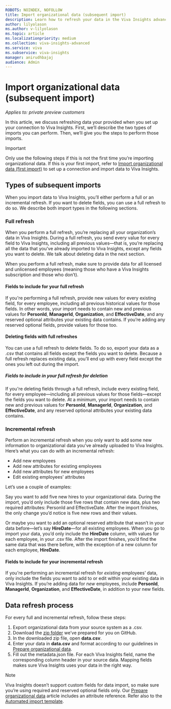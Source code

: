 ```yaml
---
ROBOTS: NOINDEX, NOFOLLOW
title: Import organizational data (subsequent import)
description: Learn how to refresh your data in the Viva Insights advanced insights app through a connection
author: lilyolason
ms.author: v-lilyolason
ms.topic: article
ms.localizationpriority: medium
ms.collection: viva-insights-advanced
ms.service: viva 
ms.subservice: viva-insights
manager: anirudhbajaj
audience: Admin
---
```


# Import organizational data (subsequent import)

*Applies to: private preview customers*

In this article, we discuss refreshing data your provided when you set up your connection to Viva Insights. First, we’ll describe the two types of imports you can perform. Then, we’ll give you the steps to perform those imports.

>[!Important]
>Only use the following steps if this is not the first time you’re importing organizational data. If this is your first import, refer to [Import organizational data (first import)](import-org-data-first.md) to set up a connection and import data to Viva Insights.

## Types of subsequent imports

When you import data to Viva Insights, you’ll either perform a full or an incremental refresh. If you want to delete fields, you can use a full refresh to do so. We describe both import types in the following sections.

### Full refresh

When you perform a full refresh, you’re replacing all your organization’s data in Viva Insights. During a full refresh, you send every value for every field to Viva Insights, including all previous values—that is, you’re replacing all the data that you've already imported to Viva Insights, except any fields you want to delete. We talk about deleting data in the next section.
 
When you perform a full refresh, make sure to provide data for all licensed and unlicensed employees (meaning those who have a Viva Insights subscription and those who don’t).

#### Fields to include for your full refresh 

If you're performing a full refresh, provide new values for every existing field, for every employee, including all previous historical values for those fields. In other words, your import needs to contain new and previous values for **PersonId**, **ManagerId**, **Organization**, and **EffectiveDate**, and any reserved optional attributes your existing data contains. If you’re adding any reserved optional fields, provide values for those too.

#### Deleting fields with full refreshes

You can use a full refresh to delete fields. To do so, export your data as a .csv that contains all fields except the fields you want to delete. Because a full refresh replaces existing data, you’ll end up with every field except the ones you left out during the import.

##### Fields to include in your full refresh for deletion

If you're deleting fields through a full refresh, include every existing field, for every employee—including all previous values for those fields—except the fields you want to delete. At a minimum, your import needs to contain new and previous values for **PersonId**, **ManagerId**, **Organization**, and **EffectiveDate**, and any reserved optional attributes your existing data contains.
 
### Incremental refresh

Perform an incremental refresh when you only want to add some new information to organizational data you’ve already uploaded to Viva Insights. Here’s what you can do with an incremental refresh:

* Add new employees
* Add new attributes for existing employees
* Add new attributes for new employees
* Edit existing employees’ attributes
 
Let’s use a couple of examples:

Say you want to add five new hires to your organizational data. During the import, you’d only include those five rows that contain new data, plus two required attributes: PersonId and EffectiveDate. After the import finishes, the only change you’d notice is five new rows and their values. 

Or maybe you want to add an optional reserved attribute that wasn’t in your data before—let’s say **HireDate**—for all existing employees. When you go to import your data, you’d only include the **HireDate** column, with values for each employee, in your .csv file. After the import finishes, you’d find the same data that was there before, with the exception of a new column for each employee, **HireDate**. 

#### Fields to include for your incremental refresh 

If you're performing an incremental refresh for *existing* employees’ data, only include the fields you want to add to or edit within your existing data in Viva Insights. If you’re adding data for *new* employees, include **PersonId**, **ManagerId**, **Organization**, and **EffectiveDate**, in addition to your new fields. 

## Data refresh process

For every full and incremental refresh, follow these steps:

1. Export organizational data from your source system as a .csv.
1. Download the [zip folder](https://go.microsoft.com/fwlink/?linkid=2230444) we’ve prepared for you on GitHub.
1.	In the downloaded zip file, open **data.csv**.
1.	Enter your data in **data.csv** and format according to our guidelines in [Prepare organizational data](prepare-org-data.md#structure-the-organizational-data).
1.	Fill out the metadata.json file. For each Viva Insights field, name the corresponding column header in your source data. Mapping fields makes sure Viva Insights uses your data in the right way. 

>[!Note]
>Viva Insights doesn’t support custom fields for data import, so make sure you’re using required and reserved optional fields only. Our [Prepare organizational data](prepare-org-data.md#attribute-reference) article includes an attribute reference. Refer also to the [Automated import template](https://go.microsoft.com/fwlink/?linkid=2230246).